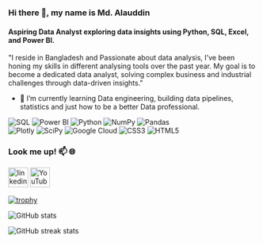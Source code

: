 ### Hi there 👋, my name is Md. Alauddin
#### Aspiring Data Analyst exploring data insights using Python, SQL, Excel, and Power BI.

"I reside in Bangladesh and Passionate about data analysis, I’ve been honing my skills in different analysing tools over the past year. My goal is to become a dedicated data analyst, solving complex business and industrial challenges through data-driven insights."

- 🌱 I’m currently learning  Data engineering, building data pipelines, statistics and just how to be a better Data professional.

![SQL](https://img.shields.io/badge/SQL-Expert-blue?logo=sqlite&logoColor=white&style=for-the-badge) ![Power BI](https://img.shields.io/badge/Power%20BI-Expert-F2C811?logo=power-bi&logoColor=white&style=for-the-badge) ![Python](https://img.shields.io/badge/python-Expert-3670A0?style=for-the-badge&logo=python&logoColor=ffdd54) ![NumPy](https://img.shields.io/badge/numpy-Expert-%23013243.svg?style=for-the-badge&logo=numpy&logoColor=white) ![Pandas](https://img.shields.io/badge/pandas-Expert-%23150458.svg?style=for-the-badge&logo=pandas&logoColor=white)  
![Plotly](https://img.shields.io/badge/Plotly-Expert-%233F4F75.svg?style=for-the-badge&logo=plotly&logoColor=white) ![SciPy](https://img.shields.io/badge/SciPy-Expert-%230C55A5.svg?style=for-the-badge&logo=scipy&logoColor=%white) ![Google Cloud](https://img.shields.io/badge/Google%20Cloud-%234285F4.svg?style=for-the-badge&logo=google-cloud&logoColor=white) ![CSS3](https://img.shields.io/badge/css3-%231572B6.svg?style=for-the-badge&logo=css3&logoColor=white) ![HTML5](https://img.shields.io/badge/html5-%23E34F26.svg?style=for-the-badge&logo=html5&logoColor=white)


### Look me up! 📫 🌐

[<img src='https://cdn.jsdelivr.net/npm/simple-icons@3.0.1/icons/linkedin.svg' alt='linkedin' height='40'>](https://www.linkedin.com/in/databyalauddin/) [<img src='https://cdn.jsdelivr.net/npm/simple-icons@3.0.1/icons/youtube.svg' alt='YouTube' height='40'>](https://www.youtube.com/@Alauddin-f2f)  

[![trophy](https://github-profile-trophy.vercel.app/?username=DatabyAlauddin)](https://github.com/ryo-ma/github-profile-trophy)

![GitHub stats](https://github-readme-stats.vercel.app/api?username=DatabyAlauddin&show_icons=true&theme=dark)  

![GitHub streak stats](https://streak-stats.demolab.com/?user=DatabyAlauddin&theme=dark)

